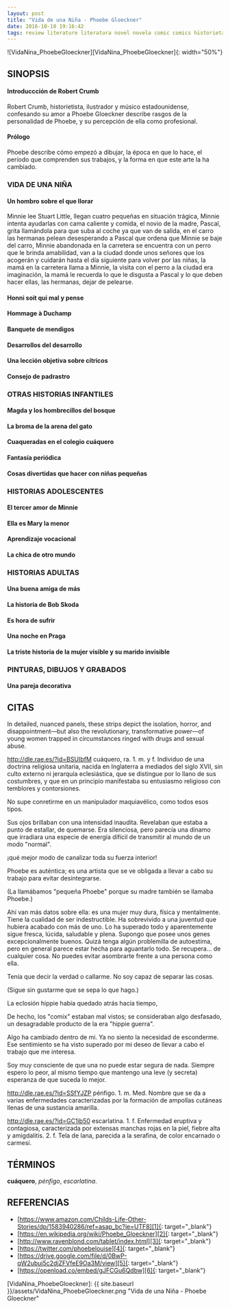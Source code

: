 ```yaml
---
layout: post
title: "Vida de una Niña - Phoebe Gloeckner"
date: 2016-10-10 19:16:42
tags: review literature literatura novel novela comic comics historieta historietas "novela gráfica" "graphic novel" "Vida de una Niña - Phoebe Gloeckner" "Vida de una Niña" "Phoebe Gloeckner" VidaNiña_PhoebeGloeckner VidaNina_PhoebeGloeckner VidaNiña VidaNina PhoebeGloeckner
---
```




<div style="text-align:center" markdown="1">
![VidaNina_PhoebeGloeckner][VidaNina_PhoebeGloeckner]{: width="50%"}
</div>



## SINOPSIS

#### Introduccción de Robert Crumb
Robert Crumb, historietista, ilustrador y músico estadounidense, confesando su amor a Phoebe Gloeckner describe rasgos de la personalidad de Phoebe, y su percepción de ella como profesional.

#### Prólogo
Phoebe describe cómo empezó a dibujar, la época en que lo hace, el período que comprenden sus trabajos, y la forma en que este arte la ha cambiado.

### VIDA DE UNA NIÑA

#### Un hombro sobre el que llorar
Minnie lee Stuart Little, llegan cuatro pequeñas en situación trágica, Minnie intenta ayudarlas con cama caliente y comida, el novio de la madre, Pascal, grita llamándola para que suba al coche ya que van de salida, en el carro las hermanas pelean desesperando a Pascal que ordena que Minnie se baje del carro, Minnie abandonada en la carretera se encuentra con un perro que le brinda amabilidad, van a la ciudad donde unos señores que los acogerán y cuidarán hasta el día siguiente para volver por las niñas, la mamá en la carretera llama a Minnie, la visita con el perro a la ciudad era imaginación, la mamá le recuerda lo que le disgusta a Pascal y lo que deben hacer ellas, las hermanas, dejar de pelearse.

#### Honni soit qui mal y pense

#### Hommage à Duchamp

#### Banquete de mendigos

#### Desarrollos del desarrollo

#### Una lección objetiva sobre cítricos

#### Consejo de padrastro

### OTRAS HISTORIAS INFANTILES

#### Magda y los hombrecillos del bosque

#### La broma de la arena del gato

#### Cuaqueradas en el colegio cuáquero

#### Fantasía periódica

#### Cosas divertidas que hacer con niñas pequeñas

### HISTORIAS ADOLESCENTES

#### El tercer amor de Minnie

#### Ella es Mary la menor

#### Aprendizaje vocacional

#### La chica de otro mundo

### HISTORIAS ADULTAS

#### Una buena amiga de más

#### La historia de Bob Skoda

#### Es hora de sufrir

#### Una noche en Praga

#### La triste historia de la mujer visible y su marido invisible

### PINTURAS, DIBUJOS Y GRABADOS

#### Una pareja decorativa



## CITAS
In detailed, nuanced panels, these strips depict the isolation, horror, and disappointment—but also the revolutionary, transformative power—of young women trapped in circumstances ringed with drugs and sexual abuse.

http://dle.rae.es/?id=BSUIbfM cuáquero, ra. 1. m. y f. Individuo de una doctrina religiosa unitaria, nacida en Inglaterra a mediados del siglo XVII, sin culto externo ni jerarquía eclesiástica, que se distingue por lo llano de sus costumbres, y que en un principio manifestaba su entusiasmo religioso con temblores y contorsiones.

No supe conretirme en un manipulador maquiavélico, como todos esos tipos.

Sus ojos brillaban con una intensidad inaudita. Revelaban que estaba a punto de estallar, de quemarse. Era silenciosa, pero parecía una dinamo que irradiara una especie de energía difícil de transmitir al mundo de un modo "normal".

¡qué mejor modo de canalizar toda su fuerza interior!

Phoebe es auténtica; es una artista que se ve obligada a llevar a cabo su trabajo para evitar desintegrarse.

(La llamábamos "pequeña Phoebe" porque su madre también se llamaba Phoebe.)

Ahí van más datos sobre ella: es una mujer muy dura, física y mentalmente. Tiene la cualidad de ser indestructible. Ha sobrevivido a una juventud que hubiera acabado con más de uno. Lo ha superado todo y aparentemente sigue fresca, lúcida, saludable y plena. Supongo que posee unos genes excepcionalmente buenos. Quizá tenga algún problemilla de autoestima, pero en general parece estar hecha para aguantarlo todo. Se recupera... de cualquier cosa. No puedes evitar asombrarte frente a una persona como ella.

Tenía que decir la verdad o callarme. No soy capaz de separar las cosas.

(Sigue sin gustarme que se sepa lo que hago.)

La eclosión hippie había quedado atrás hacía tiempo,

De hecho, los "comix" estaban mal vistos; se consideraban algo desfasado, un desagradable producto de la era "hippie guerra".

Algo ha cambiado dentro de mi. Ya no siento la necesidad de esconderme. Ese sentimiento se ha visto superado por mi deseo de llevar a cabo el trabajo que me interesa.

Soy muy consciente de que una no puede estar segura de nada. Siempre espero lo peor, al mismo tiempo que mantengo una leve (y secreta) esperanza de que suceda lo mejor.

http://dle.rae.es/?id=SSfYJZP pénfigo. 1. m. Med. Nombre que se da a varias enfermedades caracterizadas por la formación de ampollas cutáneas llenas de una sustancia amarilla.

http://dle.rae.es/?id=GC1ib50 escarlatina. 1. f. Enfermedad eruptiva y contagiosa, caracterizada por extensas manchas rojas en la piel, fiebre alta y amigdalitis. 2. f. Tela de lana, parecida a la serafina, de color encarnado o carmesí.



## TÉRMINOS
**cuáquero**, *pénfigo*, *escarlatina*.



## REFERENCIAS
* [https://www.amazon.com/Childs-Life-Other-Stories/dp/1583940286/ref=asap_bc?ie=UTF8][1]{: target="_blank"}
* [https://en.wikipedia.org/wiki/Phoebe_Gloeckner][2]{: target="_blank"}
* [http://www.ravenblond.com/tablet/index.html][3]{: target="_blank"}
* [https://twitter.com/phoebelouise][4]{: target="_blank"}
* [https://drive.google.com/file/d/0BwP-qW2ubuj5c2djZFVfeE9Oa3M/view][5]{: target="_blank"}
* [https://openload.co/embed/gJFCGu6Qdbw][6]{: target="_blank"}



[1]: https://www.amazon.com/Childs-Life-Other-Stories/dp/1583940286/ref=asap_bc?ie=UTF8
[2]: https://en.wikipedia.org/wiki/Phoebe_Gloeckner
[3]: http://www.ravenblond.com/tablet/index.html
[4]: https://twitter.com/phoebelouise
[5]: https://drive.google.com/file/d/0BwP-qW2ubuj5c2djZFVfeE9Oa3M/view
[6]: https://openload.co/embed/gJFCGu6Qdbw



[VidaNina_PhoebeGloeckner]: {{ site.baseurl }}/assets/VidaNina_PhoebeGloeckner.png "Vida de una Niña - Phoebe Gloeckner"
